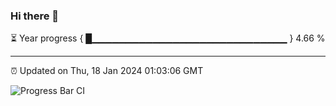 ### Hi there 👋

⏳ Year progress { █▁▁▁▁▁▁▁▁▁▁▁▁▁▁▁▁▁▁▁▁▁▁▁▁▁▁▁▁▁ } 4.66 %

---

⏰ Updated on Thu, 18 Jan 2024 01:03:06 GMT

![Progress Bar CI](https://github.com/liununu/liununu/workflows/Progress%20Bar%20CI/badge.svg)
